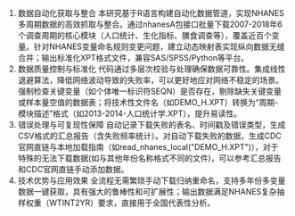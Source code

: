 1. 数据自动化获取与整合
本研究基于R语言构建自动化数据管道，实现NHANES多周期数据的高效抓取与整合。通过nhanesA包接口批量下载2007-2018年6个调查周期的核心模块（人口统计、生化指标、膳食调查等），覆盖近百个变量。针对NHANES变量命名规则变更问题，建立动态映射表实现纵向数据无缝合并；输出标准化XPT格式文件，兼容SAS/SPSS/Python等平台。
2. 数据质量控制与标准化
代码通过多层次校验与处理确保数据可靠性。集成线性退避算法，降低网络波动导致的失败率，可以更好地应对网络不稳定的场景。强制检查关键变量（如个体唯一标识符SEQN）是否存在，剔除缺失关键变量或样本量空值的数据表；将技术性文件名（如DEMO_H.XPT）转换为“周期-模块描述”格式（如2013-2014-人口统计学.XPT），提升易读性。
3. 错误处理与可复现性保障
自动记录下载失败的表名、时间戳及错误类型，生成CSV格式的汇总报告（含失败频率统计）。对自动下载失败的数据，生成CDC官网直链与本地加载指南（如read_nhanes_local("DEMO_H.XPT")），对于特殊的无法下载数据(如与其他年份名称格式不同的文件)，可以参考汇总报告和CDC官网直链手动添加数据。
4. 技术优势与应用效果
全流程无需繁琐手动下载归纳重命名，支持多年份多变量数据一键获取，具有强大的鲁棒性和可扩展性；输出数据满足NHANES复杂抽样权重（WTINT2YR）要求，直接用于全国代表性分析。
